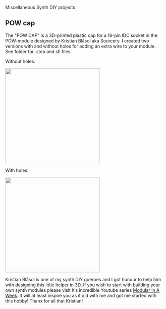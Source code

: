 Miscellaneous Synth DIY projects


## POW cap
The "POW CAP" is a 3D-printed plastic cap for a 16-pin IDC socket in the POW-module designed by Kristian Blåsol aka Sourcery. I created two versions with and without holes for adding an extra wire to your module. See folder for .step and stl files.

Without holes:

<img src="https://raw.githubusercontent.com/PierreIsCoding/sdiy/main/misc/Pow_Cap/cap_1.PNG" width="300" />

With holes:

<img src="https://raw.githubusercontent.com/PierreIsCoding/sdiy/main/misc/Pow_Cap/cap_2.PNG" width="300" />

Kristian Blåsol is one of my synth DIY goeroes and I got honour to help him with designing this little helper in 3D. If you wish to start with building your own synth modules please visit his incredible Youtube series [Modular In A Week](https://www.youtube.com/watch?v=5DKU1m5_b_8&list=PLyE56WXw0_5Q5QGMEXWmskuhojKyRdA3T). It will at least inspire you as it did with me and got me started with this hobby! Thanx for all that Kristian!


